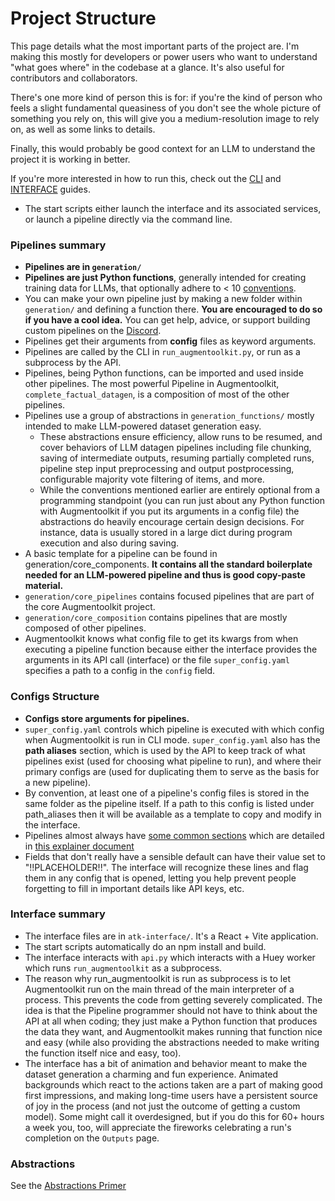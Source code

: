 # Project Structure

This page details what the most important parts of the project are. I'm making this mostly for developers or power users who want to understand "what goes where" in the codebase at a glance. It's also useful for contributors and collaborators.

There's one more kind of person this is for: if you're the kind of person who feels a slight fundamental queasiness of you don't see the whole picture of something you rely on, this will give you a medium-resolution image to rely on, as well as some links to details.

Finally, this would probably be good context for an LLM to understand the project it is working in better.

If you're more interested in how to run this, check out the [CLI](CLI_flows.md) and [INTERFACE](./interface_flows.md) guides.

- The start scripts either launch the interface and its associated services, or launch a pipeline directly via the command line.

### Pipelines summary
- **Pipelines are in `generation/`**
- **Pipelines are just Python functions**, generally intended for creating training data for LLMs, that optionally adhere to < 10 [conventions](./pipeline_conventions.md).
- You can make your own pipeline just by making a new folder within `generation/` and defining a function there. **You are encouraged to do so if you have a cool idea.** You can get help, advice, or support building custom pipelines on the [Discord](https://discord.gg/s6PBfsaVzu).
- Pipelines get their arguments from **config** files as keyword arguments.
- Pipelines are called by the CLI in `run_augmentoolkit.py`, or run as a subprocess by the API.
- Pipelines, being Python functions, can be imported and used inside other pipelines. The most powerful Pipeline in Augmentoolkit, `complete_factual_datagen`, is a composition of most of the other pipelines.
- Pipelines use a group of abstractions in `generation_functions/` mostly intended to make LLM-powered dataset generation easy. 
    - These abstractions ensure efficiency, allow runs to be resumed, and cover behaviors of LLM datagen pipelines including file chunking, saving of intermediate outputs, resuming partially completed runs, pipeline step input preprocessing and output postprocessing, configurable majority vote filtering of items, and more.
    - While the conventions mentioned earlier are entirely optional from a programming standpoint (you can run just about any Python function with Augmentoolkit if you put its arguments in a config file) the abstractions do heavily encourage certain design decisions. For instance, data is usually stored in a large dict during program execution and also during saving.
- A basic template for a pipeline can be found in generation/core_components. **It contains all the standard boilerplate needed for an LLM-powered pipeline and thus is good copy-paste material.**
- `generation/core_pipelines` contains focused pipelines that are part of the core Augmentoolkit project.
- `generation/core_composition` contains pipelines that are mostly composed of other pipelines.
- Augmentoolkit knows what config file to get its kwargs from when executing a pipeline function because either the interface provides the arguments in its API call (interface) or the file `super_config.yaml` specifies a path to a config in the `config` field.

### Configs Structure
- **Configs store arguments for pipelines.**
- `super_config.yaml` controls which pipeline is executed with which config when Augmentoolkit is run in CLI mode. `super_config.yaml` also has the **path aliases** section, which is used by the API to keep track of what pipelines exist (used for choosing what pipeline to run), and where their primary configs are (used for duplicating them to serve as the basis for a new pipeline).
- By convention, at least one of a pipeline's config files is stored in the same folder as the pipeline itself. If a path to this config is listed under path_aliases then it will be available as a template to copy and modify in the interface.
- Pipelines almost always have [some common sections](./config_common_fields.md) which are detailed in [this explainer document](./config_common_fields.md)
- Fields that don't really have a sensible default can have their value set to "!!PLACEHOLDER!!". The interface will recognize these lines and flag them in any config that is opened, letting you help prevent people forgetting to fill in important details like API keys, etc.


### Interface summary
- The interface files are in `atk-interface/`. It's a React + Vite application.
- The start scripts automatically do an npm install and build.
- The interface interacts with `api.py` which interacts with a Huey worker which runs `run_augmentoolkit` as a subprocess.
- The reason why run_augmentoolkit is run as subprocess is to let Augmentoolkit run on the main thread of the main interpreter of a process. This prevents the code from getting severely complicated. The idea is that the Pipeline programmer should not have to think about the API at all when coding; they just make a Python function that produces the data they want, and Augmentoolkit makes running that function nice and easy (while also providing the abstractions needed to make writing the function itself nice and easy, too).
- The interface has a bit of animation and behavior meant to make the dataset generation a charming and fun experience. Animated backgrounds which react to the actions taken are a part of making good first impressions, and making long-time users have a persistent source of joy in the process (and not just the outcome of getting a custom model). Some might call it overdesigned, but if you do this for 60+ hours a week you, too, will appreciate the fireworks celebrating a run's completion on the `Outputs` page.

### Abstractions
See the [Abstractions Primer](abstractions_primer.md)
